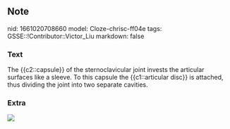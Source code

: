 ## Note
nid: 1661020708660
model: Cloze-chrisc-ff04e
tags: GSSE::!Contributor::Victor_Liu
markdown: false

### Text
<div>
  The {{c2::capsule}} of the sternoclavicular joint invests the
  articular surfaces like a sleeve. To this capsule the
  {{c1::articular disc}} is attached, thus dividing the joint into
  two separate cavities.
</div>

### Extra
<img src="paste-2d8ec8339237458001ac253d4c67639754c8b905.jpg">
